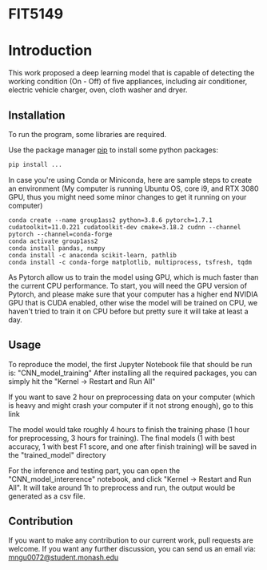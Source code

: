 # FIT5149
# Introduction 
This work proposed a deep learning model that is capable of detecting the working condition (On - Off) of five appliances, including air conditioner, electric vehicle charger, oven, cloth washer and dryer. 

## Installation
To run the program, some libraries are required.

Use the package manager [pip](https://pip.pypa.io/en/stable/) to install some python packages:

```bash
pip install ...

```
In case you're using Conda or Miniconda, here are sample steps to create an environment (My computer is running Ubuntu OS, core i9, and RTX 3080 GPU, thus you might need some minor changes to get it running on your computer)
```
conda create --name group1ass2 python=3.8.6 pytorch=1.7.1 cudatoolkit=11.0.221 cudatoolkit-dev cmake=3.18.2 cudnn --channel pytorch --channel=conda-forge
conda activate group1ass2
conda install pandas, numpy
conda install -c anaconda scikit-learn, pathlib
conda install -c conda-forge matplotlib, multiprocess, tsfresh, tqdm
```

As Pytorch allow us to train the model using GPU, which is much faster than the current CPU performance. To start, you will need the GPU version of Pytorch, and please make sure that your computer has a higher end NVIDIA GPU that is CUDA enabled, other wise the model will be trained on CPU, we haven't tried to train it on CPU before but pretty sure it will take at least a day.



## Usage
To reproduce the model, the first Jupyter Notebook file that should be run is: "CNN_model_training"
After installing all the required packages, you can simply hit the "Kernel -> Restart and Run All"

If you want to save 2 hour on preprocessing data on your computer (which is heavy and might crash your computer if it not strong enough), go to this link 

The model would take roughly 4 hours to finish the training phase (1 hour for preprocessing, 3 hours for training). The final models (1 with best accuracy, 1 with best F1 score, and one after finish training) will be saved in the "trained_model" directory

For the inference and testing part, you can open the "CNN_model_intererence" notebook, and click "Kernel -> Restart and Run All". It will take around 1h to preprocess and run, the output would be generated as a csv file.

## Contribution
If you want to make any contribution to our current work, pull requests are welcome. If you want any further discussion, you can send us an email via: mngu0072@student.monash.edu


